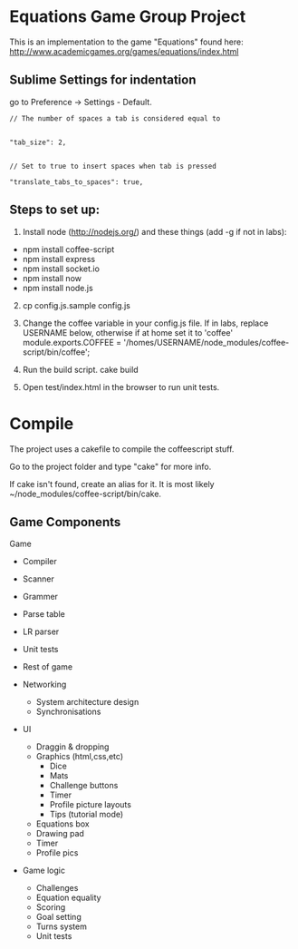 Equations Game Group Project
============================

This is an implementation to the game "Equations" found here: http://www.academicgames.org/games/equations/index.html

Sublime Settings for indentation
--------------------------------
go to Preference -> Settings - Default. 

    // The number of spaces a tab is considered equal to


    "tab_size": 2,


    // Set to true to insert spaces when tab is pressed

    "translate_tabs_to_spaces": true,

    

Steps to set up:
----------------

1. Install node (http://nodejs.org/) and these things (add -g if not in labs): 
  - npm install coffee-script
  - npm install express
  - npm install socket.io
  - npm install now
  - npm install node.js

2. cp config.js.sample config.js

3. Change the coffee variable in your config.js file. If in labs, replace USERNAME below, otherwise if at home set it to 'coffee'
    module.exports.COFFEE = '/homes/USERNAME/node_modules/coffee-script/bin/coffee';

4. Run the build script. 
   cake build

5. Open test/index.html in the browser to run unit tests.


Compile
=======

The project uses a cakefile to compile the coffeescript stuff.

Go to the project folder and type "cake" for more info. 

If cake isn't found, create an alias for it. It is most likely ~/node_modules/coffee-script/bin/cake.

Game Components
---------------

Game
 - Compiler
  - Scanner
  - Grammer
  - Parse table
  - LR parser
  - Unit tests
 - Rest of game
  - Networking
    - System architecture design
    - Synchronisations
    
  - UI
    - Draggin & dropping
    - Graphics (html,css,etc)
      - Dice
      - Mats
      - Challenge buttons
      - Timer
      - Profile picture layouts
      - Tips (tutorial mode)
    - Equations box
    - Drawing pad
    - Timer
    - Profile pics
  - Game logic
    - Challenges
    - Equation equality
    - Scoring
    - Goal setting
    - Turns system
    - Unit tests

